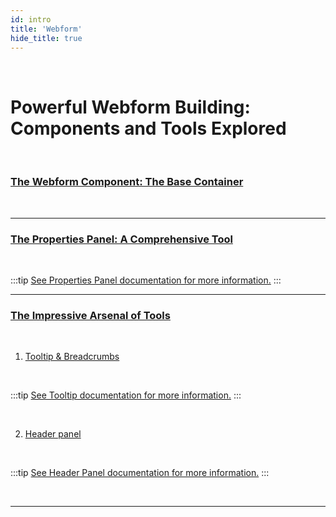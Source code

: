 ```yaml
---
id: intro
title: 'Webform'
hide_title: true
---
```


<br />

# Powerful Webform Building: Components and Tools Explored

<br />

### <u>The Webform Component: The Base Container</u>

<br />



---


### <u>The Properties Panel: A Comprehensive Tool</u>

<br />


:::tip [See Properties Panel documentation for more information.](datasources/intro)
:::
<br />

---

### <u>The Impressive Arsenal of Tools</u>

<br />



1. <u>Tooltip & Breadcrumbs</u>
<br />


:::tip [See Tooltip documentation for more information.](datasources/intro)
:::


<br />

2. <u>Header panel</u>
<br />


:::tip [See Header Panel documentation for more information.](datasources/intro)
:::

<br />

---


